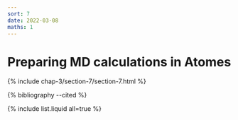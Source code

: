 ```yaml
---
sort: 7
date: 2022-03-08
maths: 1
---
```


# Preparing MD calculations in Atomes

{% include chap-3/section-7/section-7.html %}

{% bibliography --cited %}

{% include list.liquid all=true %}
